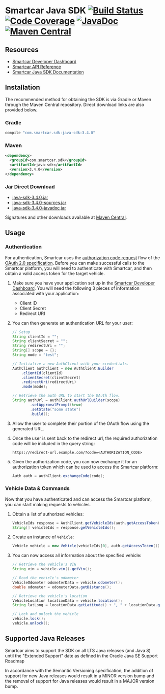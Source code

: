 # Smartcar Java SDK [![Build Status][ci-image]][ci-url] [![Code Coverage][coverage-image]][coverage-url] [![JavaDoc][javadoc-image]][javadoc-url] [![Maven Central](https://img.shields.io/maven-central/v/com.smartcar.sdk/java-sdk.svg?label=Maven%20Central)](https://search.maven.org/search?q=g:%22com.smartcar.sdk%22%20AND%20a:%22java-sdk%22)

## Resources
 * [Smartcar Developer Dashboard][smartcar-developer]
 * [Smartcar API Reference][smartcar-docs-api]
 * [Smartcar Java SDK Documentation][smartcar-sdk-javadoc]

## Installation
The recommended method for obtaining the SDK is via Gradle or Maven through the Maven Central repository. Direct download links are also provided below.

### Gradle
```groovy
compile "com.smartcar.sdk:java-sdk:3.4.0"
```

### Maven
```xml
<dependency>
  <groupId>com.smartcar.sdk</groupId>
  <artifactId>java-sdk</artifactId>
  <version>3.4.0</version>
</dependency>
```

### Jar Direct Download
* [java-sdk-3.4.0.jar](https://search.maven.org/remotecontent?filepath=com/smartcar/sdk/java-sdk/3.4.0/java-sdk-3.4.0.jar)
* [java-sdk-3.4.0-sources.jar](https://search.maven.org/remotecontent?filepath=com/smartcar/sdk/java-sdk/3.4.0/java-sdk-3.4.0-sources.jar)
* [java-sdk-3.4.0-javadoc.jar](https://search.maven.org/remotecontent?filepath=com/smartcar/sdk/java-sdk/3.4.0/java-sdk-3.4.0-javadoc.jar)

Signatures and other downloads available at [Maven Central](https://search.maven.org/artifact/com.smartcar.sdk/java-sdk/3.4.0/jar).

## Usage

### Authentication
For authentication, Smartcar uses the [authorization code request][1] flow of
the [OAuth 2.0 specification][2]. Before you can make successful calls to the
Smartcar platform, you will need to authenticate with Smartcar, and then obtain
a valid access token for the target vehicle.



1.  Make sure you have your application set up in the
    [Smartcar Developer Dashboard][smartcar-developer]. You will need the following 3 pieces of
    information associated with your application:
    * Client ID
    * Client Secret
    * Redirect URI
2.  You can then generate an authentication URL for your user:

    ```java
    // Setup
    String clientId = "";
    String clientSecret = "";
    String redirectUri = "";
    String[] scope = {};
    String mode = "test";

    // Initialize a new AuthClient with your credentials.
    AuthClient authClient = new AuthClient.Builder
        .clientId(clientId)
        .clientSecret(clientSecret)
        .redirectUri(redirectUri)
        .mode(mode);

    // Retrieve the auth URL to start the OAuth flow.
    String authUrl = authClient.authUrlBuilder(scope)
            .setApprovalPrompt(true)
            .setState("some state")
            .build();
    ```

3.  Allow the user to complete their portion of the OAuth flow using the
    generated URL.

4.  Once the user is sent back to the redirect url, the required
    authorization code will be included in the query string:

    `https://redirect-url.example.com/?code=<AUTHORIZATION_CODE>`

5.  Given the authorization code, you can now exchange it for an authorization
    token which can be used to access the Smartcar platform:

    ```java
    Auth auth = authClient.exchangeCode(code);
    ```

### Vehicle Data & Commands
Now that you have authenticated and can access the Smartcar platform, you can
start making requests to vehicles.

1.  Obtain a list of authorized vehicles:

    ```java
    VehicleIds response = AuthClient.getVehicleIds(auth.getAccessToken());
    String[] vehicleIds = response.getVehicleIds();
    ```

2.  Create an instance of `Vehicle`:

    ```java
    Vehicle vehicle = new Vehicle(vehicleIds[0], auth.getAccessToken());
    ```

3.  You can now access all information about the specified vehicle:

    ```java
    // Retrieve the vehicle's VIN
    String vin = vehicle.vin().getVin();

    // Read the vehicle's odometer
    VehicleOdometer odometerData = vehicle.odometer();
    double odometer = odometerData.getDistance();

    // Retrieve the vehicle's location
    VehicleLocation locationData = vehicle.location();
    String latLong = locationData.getLatitude() + ", " + locationData.getLongitude();

    // Lock and unlock the vehicle
    vehicle.lock();
    vehicle.unlock();
    ```

## Supported Java Releases 
Smartcar aims to support the SDK on all LTS Java releases (and Java 8) until the "Extended Support" date as defined in the Oracle Java SE Support Roadmap
 
In accordance with the Semantic Versioning specification, the addition of support for new Java releases would result in a MINOR version bump and the removal of support for Java releases would result in a MAJOR version bump.

[1]: https://tools.ietf.org/html/rfc6749#section-1.3.1
[2]: https://tools.ietf.org/html/rfc6749

[smartcar-developer]: https://developer.smartcar.com
[smartcar-docs-api]: https://smartcar.com/docs
[smartcar-sdk-javadoc]: https://smartcar.github.io/java-sdk

[ci-image]: https://travis-ci.com/smartcar/java-sdk.svg?token=jMbuVtXPGeJMPdsn7RQ5&branch=master
[ci-url]: https://travis-ci.com/smartcar/java-sdk
[coverage-image]: https://codecov.io/gh/smartcar/java-sdk/branch/master/graph/badge.svg?token=nZAITx7w3X
[coverage-url]: https://codecov.io/gh/smartcar/java-sdk
[javadoc-image]: https://img.shields.io/badge/javadoc-3.4.0-brightgreen.svg
[javadoc-url]: https://smartcar.github.io/java-sdk

